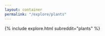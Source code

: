 ```yaml
---
layout: container
permalink: "/explore/plants"
---
```


<link rel="stylesheet" type="text/css" href="/static/css/explore.css">
{% include explore.html subreddit="plants" %}
